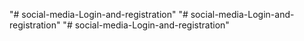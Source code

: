 "# social-media-Login-and-registration" 
"# social-media-Login-and-registration" 
"# social-media-Login-and-registration" 
